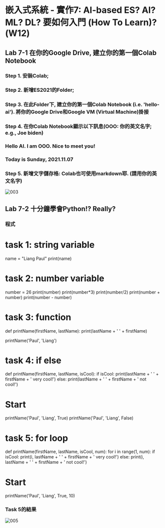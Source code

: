 # 嵌入式系統 - 實作7: AI-based ES? AI? ML? DL? 要如何入門 (How To Learn)? (W12)
## Lab 7-1 在你的Google Drive, 建立你的第一個Colab Notebook 
### Step 1. 安裝Colab;
### Step 2. 新增ES2021的Folder;
### Step 3. 在此Folder下, 建立你的第一個Colab Notebook (i.e. 'hello-ai'). 將你的Google Drive和Google VM (Virtual Machine)掛接
### Step 4. 在你Colab Notebook顯示以下訊息(OOO: 你的英文名字; e.g., Joe biden)
### Hello AI. I am OOO. Nice to meet you!
### Today is Sunday, 2021.11.07
### Step 5. 新增文字儲存格: Colab也可使用markdown耶. (請用你的英文名字)
![003](https://user-images.githubusercontent.com/89329182/140632044-50142260-97d2-4e26-b78b-3d59ac91cac3.jpg)
## Lab 7-2 十分鐘學會Python!? **Really?**
### 程式
# task 1: string variable
name = "Liang Paul"
print(name)

# task 2: number variable
number = 26
print(number)
print(number*3)
print(number/2)
print(number + number)
print(number - number)

# task 3: function

def printName(firstName, lastName):
  print(lastName + ' ' + firstName)

printName('Paul', 'Liang')

# task 4: if else

def printName(firstName, lastName, isCool):
  if isCool:
    print(lastName + ' ' + firstName + ' very cool!')
  else:
    print(lastName + ' ' + firstName + ' not cool!')

# Start
printName('Paul', 'Liang', True)
printName('Paul', 'Liang', False)

# task 5: for loop

def printName(firstName, lastName, isCool, num):
  for i in range(1, num):
    if isCool:
      print(i, lastName + ' ' + firstName + ' very cool!')
    else:
      print(i, lastName + ' ' + firstName + ' not cool!')

# Start
printName('Paul', 'Liang', True, 10)
### Task 5的結果
![005](https://user-images.githubusercontent.com/89329182/140632106-0d6903d6-1a7c-4790-8e40-25956d5ec55f.jpg)
